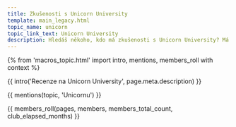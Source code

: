 ```yaml
---
title: Zkušenosti s Unicorn University
template: main_legacy.html
topic_name: unicorn
topic_link_text: Unicorn University
description: Hledáš někoho, kdo má zkušenosti s Unicorn University? Má smysl hlásit se k nim? Jak moc je to pouze o technologiích firmy Unicorn? Jak je to s kurzem Hatchery, po kterém ti mohou nabídnout práci? Jaký typ otázek můžeš čekat na jejich testech?
---
```

{% from 'macros_topic.html' import intro, mentions, members_roll with context %}

{{ intro('Recenze na Unicorn University', page.meta.description) }}

{{ mentions(topic, 'Unicornu') }}

{{ members_roll(pages, members, members_total_count, club_elapsed_months) }}
